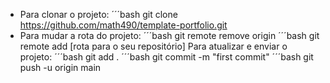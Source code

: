 - Para clonar o projeto:
´´´bash
git clone https://github.com/math490/template-portfolio.git
- Para mudar a rota do projeto:
´´´bash
git remote remove origin
´´´bash
git remote add [rota para o seu repositório]
Para atualizar e enviar o projeto:
´´´bash
git add .
´´´bash
git commit -m "first commit"
´´´bash
git push -u origin main